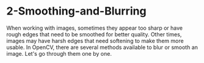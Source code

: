 # 2-Smoothing-and-Blurring
When working with images, sometimes they appear too sharp or have rough edges that need to be smoothed for better quality. Other times, images may have harsh edges that need softening to make them more usable. In OpenCV, there are several methods available to blur or smooth an image. Let's go through them one by one.

